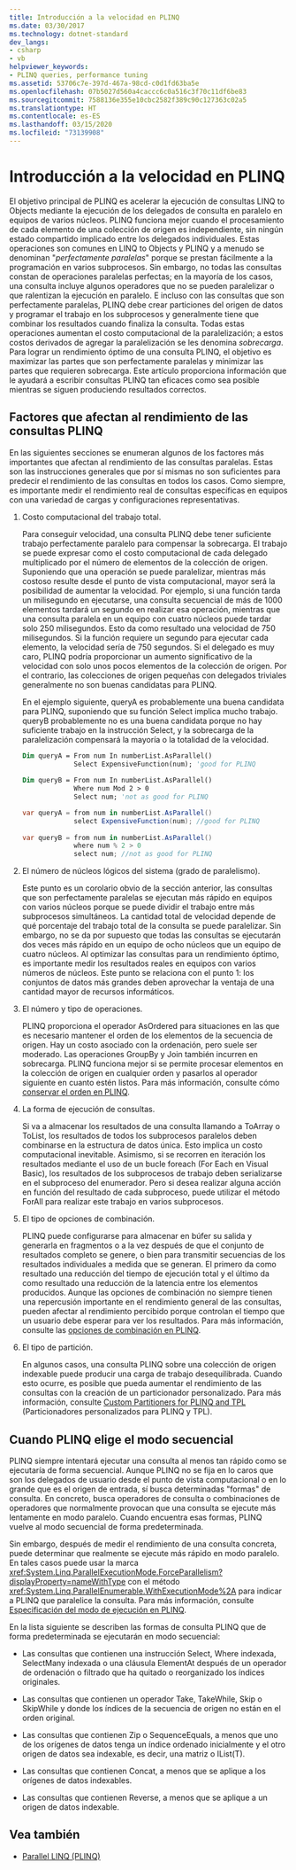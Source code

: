 ```yaml
---
title: Introducción a la velocidad en PLINQ
ms.date: 03/30/2017
ms.technology: dotnet-standard
dev_langs:
- csharp
- vb
helpviewer_keywords:
- PLINQ queries, performance tuning
ms.assetid: 53706c7e-397d-467a-98cd-c0d1fd63ba5e
ms.openlocfilehash: 07b5027d560a4caccc6c0a516c3f70c11df6be83
ms.sourcegitcommit: 7588136e355e10cbc2582f389c90c127363c02a5
ms.translationtype: HT
ms.contentlocale: es-ES
ms.lasthandoff: 03/15/2020
ms.locfileid: "73139908"
---
```

# <a name="understanding-speedup-in-plinq"></a>Introducción a la velocidad en PLINQ
El objetivo principal de PLINQ es acelerar la ejecución de consultas LINQ to Objects mediante la ejecución de los delegados de consulta en paralelo en equipos de varios núcleos. PLINQ funciona mejor cuando el procesamiento de cada elemento de una colección de origen es independiente, sin ningún estado compartido implicado entre los delegados individuales. Estas operaciones son comunes en LINQ to Objects y PLINQ y a menudo se denominan "*perfectamente paralelas*" porque se prestan fácilmente a la programación en varios subprocesos. Sin embargo, no todas las consultas constan de operaciones paralelas perfectas; en la mayoría de los casos, una consulta incluye algunos operadores que no se pueden paralelizar o que ralentizan la ejecución en paralelo. E incluso con las consultas que son perfectamente paralelas, PLINQ debe crear particiones del origen de datos y programar el trabajo en los subprocesos y generalmente tiene que combinar los resultados cuando finaliza la consulta. Todas estas operaciones aumentan el costo computacional de la paralelización; a estos costos derivados de agregar la paralelización se les denomina *sobrecarga*. Para lograr un rendimiento óptimo de una consulta PLINQ, el objetivo es maximizar las partes que son perfectamente paralelas y minimizar las partes que requieren sobrecarga. Este artículo proporciona información que le ayudará a escribir consultas PLINQ tan eficaces como sea posible mientras se siguen produciendo resultados correctos.  
  
## <a name="factors-that-impact-plinq-query-performance"></a>Factores que afectan al rendimiento de las consultas PLINQ  
 En las siguientes secciones se enumeran algunos de los factores más importantes que afectan al rendimiento de las consultas paralelas. Estas son las instrucciones generales que por sí mismas no son suficientes para predecir el rendimiento de las consultas en todos los casos. Como siempre, es importante medir el rendimiento real de consultas específicas en equipos con una variedad de cargas y configuraciones representativas.  
  
1. Costo computacional del trabajo total.  
  
     Para conseguir velocidad, una consulta PLINQ debe tener suficiente trabajo perfectamente paralelo para compensar la sobrecarga. El trabajo se puede expresar como el costo computacional de cada delegado multiplicado por el número de elementos de la colección de origen. Suponiendo que una operación se puede paralelizar, mientras más costoso resulte desde el punto de vista computacional, mayor será la posibilidad de aumentar la velocidad. Por ejemplo, si una función tarda un milisegundo en ejecutarse, una consulta secuencial de más de 1000 elementos tardará un segundo en realizar esa operación, mientras que una consulta paralela en un equipo con cuatro núcleos puede tardar solo 250 milisegundos. Esto da como resultado una velocidad de 750 milisegundos. Si la función requiere un segundo para ejecutar cada elemento, la velocidad sería de 750 segundos. Si el delegado es muy caro, PLINQ podría proporcionar un aumento significativo de la velocidad con solo unos pocos elementos de la colección de origen. Por el contrario, las colecciones de origen pequeñas con delegados triviales generalmente no son buenas candidatas para PLINQ.  
  
     En el ejemplo siguiente, queryA es probablemente una buena candidata para PLINQ, suponiendo que su función Select implica mucho trabajo. queryB probablemente no es una buena candidata porque no hay suficiente trabajo en la instrucción Select, y la sobrecarga de la paralelización compensará la mayoría o la totalidad de la velocidad.  
  
    ```vb  
    Dim queryA = From num In numberList.AsParallel()  
                 Select ExpensiveFunction(num); 'good for PLINQ  
  
    Dim queryB = From num In numberList.AsParallel()  
                 Where num Mod 2 > 0  
                 Select num; 'not as good for PLINQ  
    ```  
  
    ```csharp  
    var queryA = from num in numberList.AsParallel()  
                 select ExpensiveFunction(num); //good for PLINQ  
  
    var queryB = from num in numberList.AsParallel()  
                 where num % 2 > 0  
                 select num; //not as good for PLINQ  
    ```  
  
2. El número de núcleos lógicos del sistema (grado de paralelismo).  
  
     Este punto es un corolario obvio de la sección anterior, las consultas que son perfectamente paralelas se ejecutan más rápido en equipos con varios núcleos porque se puede dividir el trabajo entre más subprocesos simultáneos. La cantidad total de velocidad depende de qué porcentaje del trabajo total de la consulta se puede paralelizar. Sin embargo, no se da por supuesto que todas las consultas se ejecutarán dos veces más rápido en un equipo de ocho núcleos que un equipo de cuatro núcleos. Al optimizar las consultas para un rendimiento óptimo, es importante medir los resultados reales en equipos con varios números de núcleos. Este punto se relaciona con el punto 1: los conjuntos de datos más grandes deben aprovechar la ventaja de una cantidad mayor de recursos informáticos.  
  
3. El número y tipo de operaciones.  
  
     PLINQ proporciona el operador AsOrdered para situaciones en las que es necesario mantener el orden de los elementos de la secuencia de origen. Hay un costo asociado con la ordenación, pero suele ser moderado. Las operaciones GroupBy y Join también incurren en sobrecarga. PLINQ funciona mejor si se permite procesar elementos en la colección de origen en cualquier orden y pasarlos al operador siguiente en cuanto estén listos. Para más información, consulte cómo [conservar el orden en PLINQ](../../../docs/standard/parallel-programming/order-preservation-in-plinq.md).  
  
4. La forma de ejecución de consultas.  
  
     Si va a almacenar los resultados de una consulta llamando a ToArray o ToList, los resultados de todos los subprocesos paralelos deben combinarse en la estructura de datos única. Esto implica un costo computacional inevitable. Asimismo, si se recorren en iteración los resultados mediante el uso de un bucle foreach (For Each en Visual Basic), los resultados de los subprocesos de trabajo deben serializarse en el subproceso del enumerador. Pero si desea realizar alguna acción en función del resultado de cada subproceso, puede utilizar el método ForAll para realizar este trabajo en varios subprocesos.  
  
5. El tipo de opciones de combinación.  
  
     PLINQ puede configurarse para almacenar en búfer su salida y generarla en fragmentos o a la vez después de que el conjunto de resultados completo se genere, o bien para transmitir secuencias de los resultados individuales a medida que se generan. El primero da como resultado una reducción del tiempo de ejecución total y el último da como resultado una reducción de la latencia entre los elementos producidos.  Aunque las opciones de combinación no siempre tienen una repercusión importante en el rendimiento general de las consultas, pueden afectar al rendimiento percibido porque controlan el tiempo que un usuario debe esperar para ver los resultados. Para más información, consulte las [opciones de combinación en PLINQ](../../../docs/standard/parallel-programming/merge-options-in-plinq.md).  
  
6. El tipo de partición.  
  
     En algunos casos, una consulta PLINQ sobre una colección de origen indexable puede producir una carga de trabajo desequilibrada. Cuando esto ocurre, es posible que pueda aumentar el rendimiento de las consultas con la creación de un particionador personalizado. Para más información, consulte [Custom Partitioners for PLINQ and TPL](../../../docs/standard/parallel-programming/custom-partitioners-for-plinq-and-tpl.md) (Particionadores personalizados para PLINQ y TPL).  
  
## <a name="when-plinq-chooses-sequential-mode"></a>Cuando PLINQ elige el modo secuencial  
 PLINQ siempre intentará ejecutar una consulta al menos tan rápido como se ejecutaría de forma secuencial. Aunque PLINQ no se fija en lo caros que son los delegados de usuario desde el punto de vista computacional o en lo grande que es el origen de entrada, sí busca determinadas "formas" de consulta. En concreto, busca operadores de consulta o combinaciones de operadores que normalmente provocan que una consulta se ejecute más lentamente en modo paralelo. Cuando encuentra esas formas, PLINQ vuelve al modo secuencial de forma predeterminada.  
  
 Sin embargo, después de medir el rendimiento de una consulta concreta, puede determinar que realmente se ejecute más rápido en modo paralelo. En tales casos puede usar la marca <xref:System.Linq.ParallelExecutionMode.ForceParallelism?displayProperty=nameWithType> con el método <xref:System.Linq.ParallelEnumerable.WithExecutionMode%2A> para indicar a PLINQ que paralelice la consulta. Para más información, consulte [Especificación del modo de ejecución en PLINQ](../../../docs/standard/parallel-programming/how-to-specify-the-execution-mode-in-plinq.md).  
  
 En la lista siguiente se describen las formas de consulta PLINQ que de forma predeterminada se ejecutarán en modo secuencial:  
  
- Las consultas que contienen una instrucción Select, Where indexada, SelectMany indexada o una cláusula ElementAt después de un operador de ordenación o filtrado que ha quitado o reorganizado los índices originales.  
  
- Las consultas que contienen un operador Take, TakeWhile, Skip o SkipWhile y donde los índices de la secuencia de origen no están en el orden original.  
  
- Las consultas que contienen Zip o SequenceEquals, a menos que uno de los orígenes de datos tenga un índice ordenado inicialmente y el otro origen de datos sea indexable, es decir, una matriz o IList(T).  
  
- Las consultas que contienen Concat, a menos que se aplique a los orígenes de datos indexables.  
  
- Las consultas que contienen Reverse, a menos que se aplique a un origen de datos indexable.  
  
## <a name="see-also"></a>Vea también

- [Parallel LINQ (PLINQ)](../../../docs/standard/parallel-programming/parallel-linq-plinq.md)
